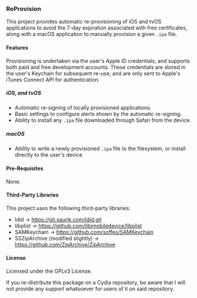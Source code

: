 ### ReProvision

This project provides automatic re-provisioning of iOS and tvOS applications to avoid the 7-day expiration associated with free certificates, along with a macOS application to manually provision a given <code>.ipa</code> file.

#### Features

Provisioning is undertaken via the user's Apple ID credentials, and supports both paid and free development accounts. These credentials are stored in the user's Keychain for subsequent re-use, and are only sent to Apple's iTunes Connect API for authentication.

##### iOS, and tvOS

- Automatic re-signing of locally provisioned applications.
- Basic settings to configure alerts shown by the automatic re-signing.
- Ability to install any <code>.ipa</code> file downloaded through Safari from the device.

##### macOS

- Ability to write a newly provisioned <code>.ipa</code> file to the filesystem, or install directly to the user's device

#### Pre-Requisites

None.

#### Third-Party Libraries

This project uses the following third-party libraries:
- ldid -> https://git.saurik.com/ldid.git
- libplist -> https://github.com/libimobiledevice/libplist
- SAMKeychain -> https://github.com/soffes/SAMKeychain
- SSZipArchive (modified slightly) -> https://github.com/ZipArchive/ZipArchive

#### License

Licensed under the GPLv3 License.

If you re-distribute this package on a Cydia repository, be aware that I will not provide any support whatsoever for users of it on said repository.